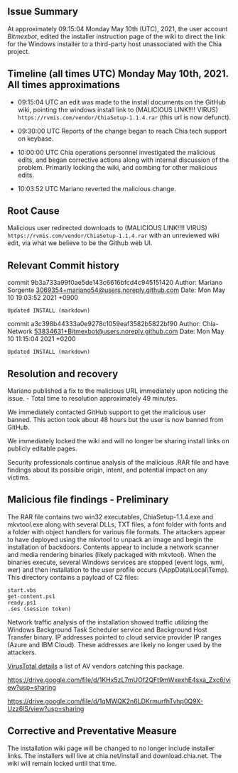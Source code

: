 ## Issue Summary

At approximately 09:15:04 Monday May 10th (UTC), 2021, the user account *Bitmexbot*, edited the installer instruction page of the wiki to direct the link for the Windows installer to a third-party host unassociated with the Chia project.

## Timeline (all times UTC) Monday May 10th, 2021. All times approximations

- 09:15:04 UTC an edit was made to the install documents on the GitHub wiki, pointing the windows install link to (MALICIOUS LINK!!!! VIRUS) ```https://rvmis.com/vendor/ChiaSetup-1.1.4.rar``` (this url is now defunct).

- 09:30:00 UTC Reports of the change began to reach Chia tech support on keybase.

- 10:00:00 UTC Chia operations personnel investigated the malicious edits, and began corrective actions along with internal discussion of the problem. Primarily locking the wiki, and combing for other malicious edits.

- 10:03:52 UTC Mariano reverted the malicious change.

## Root Cause

Malicious user redirected downloads to (MALICIOUS LINK!!!! VIRUS) ```https://rvmis.com/vendor/ChiaSetup-1.1.4.rar``` with an unreviewed wiki edit, via what we believe to be the Github web UI.

## Relevant Commit history

commit 9b3a733a99f0ae5de143c6616bfcd4c945151420
Author: Mariano Sorgente <3069354+mariano54@users.noreply.github.com>
Date:   Mon May 10 19:03:52 2021 +0900

    Updated INSTALL (markdown)

commit a3c398b44333a0e9278c1059eaf3582b5822bf90
Author: Chia-Network <53834631+Bitmexbot@users.noreply.github.com>
Date:   Mon May 10 11:15:04 2021 +0200

    Updated INSTALL (markdown)


## Resolution and recovery

Mariano published a fix to the malicious URL immediately upon noticing the issue. - Total time to resolution approximately 49 minutes.

We immediately contacted GitHub support to get the malicious user banned. This action took about 48 hours but the user is now banned from GitHub.

We immediately locked the wiki and will no longer be sharing install links on publicly editable pages.

Security professionals continue analysis of the malicious .RAR file and have findings about its possible origin, intent, and potential impact on any victims.

## Malicious file findings - Preliminary

The RAR file contains two win32 executables, ChiaSetup-1.1.4.exe and mkvtool.exe along with several DLLs, TXT files, a font folder with fonts and a folder with object handlers for various file formats. The attackers appear to have deployed using the mkvtool to unpack an image and begin the installation of backdoors. Contents appear to include a network scanner and media rendering binaries (likely packaged with mkvtool). When the binaries execute, several Windows services are stopped (event logs, wmi, wer) and then installation to the user profile occurs (\AppData\Local\Temp). This directory contains a payload of C2 files:

    start.vbs
    get-content.ps1
    ready.ps1
    .ses (session token)

Network traffic analysis of the installation showed traffic utilizing the Windows Background Task Scheduler service and Background Host Transfer binary. IP addresses pointed to cloud service provider IP ranges (Azure and IBM Cloud). These addresses are likely no longer used by the attackers.

[VirusTotal details](https://www.virustotal.com/gui/file/476cdefcc0cd45525c7dc73a1dd0a1c97698c047dfaacdbf70ad32fc6bb65ee4/detection) a list of AV vendors catching this package.

https://drive.google.com/file/d/1KHx5zL7mUOf2QFt9mWxexhE4sxa_Zxc6/view?usp=sharing

https://drive.google.com/file/d/1qMWQK2n6LDKrmurfhTvhp0Q9X-Uzz6lS/view?usp=sharing

## Corrective and Preventative Measure

The installation wiki page will be changed to no longer include installer links. The installers will live at chia.net/install and download.chia.net. The wiki will remain locked until that time. 


